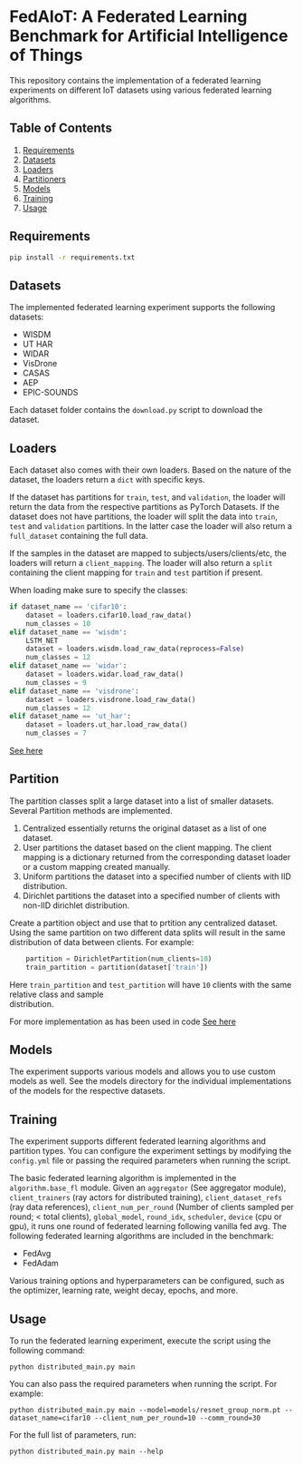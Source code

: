 # FedAIoT: A Federated Learning Benchmark for Artificial Intelligence of Things

This repository contains the implementation of a federated learning experiments on different IoT datasets using various 
federated learning algorithms.

## Table of Contents
1. [Requirements](#requirements)
2. [Datasets](#datasets)
3. [Loaders](#loaders)
4. [Partitioners](#partition)
5. [Models](#models)
6. [Training](#training)
7. [Usage](#usage)

## Requirements

```bash
pip install -r requirements.txt
```
## Datasets

The implemented federated learning experiment supports the following datasets:

- WISDM
- UT HAR
- WIDAR
- VisDrone
- CASAS
- AEP
- EPIC-SOUNDS

Each dataset folder contains the `download.py` script to download the dataset.

## Loaders
Each dataset also comes with their own loaders. Based on the nature of the dataset, the loaders return a `dict` with 
specific keys. 

If the dataset has partitions for `train`, `test`, and `validation`, the loader will return the data from the respective 
partitions as PyTorch Datasets. If the dataset does not have partitions, the loader will split the data into `train`, 
`test` and `validation` partitions. In the latter case the loader will also return a `full_dataset` containing the full 
data.

If the samples in the dataset are mapped to subjects/users/clients/etc, the loaders will return a `client_mapping`. 
The loader will also return a `split` containing the client mapping for `train` and `test` partition if present.

When loading make sure to specify the classes:

```python
if dataset_name == 'cifar10':
    dataset = loaders.cifar10.load_raw_data()
    num_classes = 10
elif dataset_name == 'wisdm':
    LSTM_NET
    dataset = loaders.wisdm.load_raw_data(reprocess=False)
    num_classes = 12
elif dataset_name == 'widar':
    dataset = loaders.widar.load_raw_data()
    num_classes = 9
elif dataset_name == 'visdrone':
    dataset = loaders.visdrone.load_raw_data()
    num_classes = 12
elif dataset_name == 'ut_har':
    dataset = loaders.ut_har.load_raw_data()
    num_classes = 7
```
[See here](https://github.com/AIoT-MLSys-Lab/FedAIoT/blob/61d8147d56f7ef4ea04d43a708f4de523f9e36bc/distributed_main.py#L111-L126)

## Partition
The partition classes split a large dataset into a list of smaller datasets. Several Partition methods are implemented. 
1. Centralized essentially returns the original dataset as a list of one dataset.
2. User partitions the dataset based on the client mapping. The client mapping is a dictionary returned from the 
   corresponding dataset loader or a custom mapping created manually.
3. Uniform partitions the dataset into a specified number of clients with IID distribution.
4. Dirichlet partitions the dataset into a specified number of clients with non-IID dirichlet distribution.

Create a partition object and use that to prtition any centralized dataset. Using the same partition on two 
different data splits will result in the same distribution of data between clients. For example:
```python
    partition = DirichletPartition(num_clients=10)
    train_partition = partition(dataset['train'])
```
Here `train_partition` and `test_partition` will have `10` clients with the same relative class and sample  
distribution.

For more implementation as has been used in code [See here](https://github.com/AIoT-MLSys-Lab/FedAIoT/blob/61d8147d56f7ef4ea04d43a708f4de523f9e36bc/distributed_main.py#L129-L145)


## Models

The experiment supports various models and allows you to use custom models as well. See the models directory for the 
individual implementations of the models for the respective datasets.

## Training

The experiment supports different federated learning algorithms and partition types. You can configure the experiment settings by modifying the `config.yml` file or passing the required parameters when running the script.

The basic federated learning algorithm is implemented in the `algorithm.base_fl` module. Given an `aggregator` (See 
aggregator module), `client_trainers` (ray actors for distributed training), `client_dataset_refs` (ray data 
references), `client_num_per_round` (Number of clients sampled per round; < total clients), `global_model`, `round_idx`, 
`scheduler`, `device` (cpu or gpu), it runs one round of federated learning following vanilla fed avg.
The following federated learning algorithms are included in the benchmark:

- FedAvg
- FedAdam


Various training options and hyperparameters can be configured, such as the optimizer, learning rate, weight decay, epochs, and more.

## Usage

To run the federated learning experiment, execute the script using the following command:

```
python distributed_main.py main
```

You can also pass the required parameters when running the script. For example:

```
python distributed_main.py main --model=models/resnet_group_norm.pt --dataset_name=cifar10 --client_num_per_round=10 --comm_round=30
```
For the full list of parameters, run:
```
python distributed_main.py main --help
```
